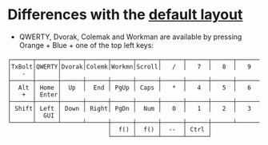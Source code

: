 # Differences with the [default layout](../default)

* QWERTY, Dvorak, Colemak and Workman are available by pressing Orange + Blue + one of the top left keys:

```
┌──────┬──────┬──────┬──────┬──────┬──────┬──────┬──────┬──────┬──────┬──────┬──────┐
│TxBolt│QWERTY│Dvorak│Colemk│Workmn│Scroll│   /  │   7  │   8  │   9  │   -  │      │
├──────┼──────┼──────┼──────┼──────┼──────┼──────┼──────┼──────┼──────┼──────┼──────┤
│  Alt │ Home │  Up  │  End │ PgUp │ Caps │   *  │   4  │   5  │   6  │   +  │ Enter│
├──────┼──────┼──────┼──────┼──────┼──────┼──────┼──────┼──────┼──────┼──────┼──────┤
│ Shift│ Left │ Down │ Right│ PgDn │  Num │   0  │   1  │   2  │   3  │      │  GUI │
└──────┴──────┴──────┴──────┼──────┼──────┼──────┼──────┼──────┴──────┴──────┴──────┘
                            │  f() │  f() │  --  │ Ctrl │
                            └──────┴──────┴──────┴──────┘
```
